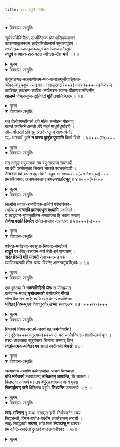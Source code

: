 ```yaml
---
title: ००२ वपुषि भक्तिः

---
```

<div class="audioEmbed"  caption="सीतालक्ष्मी-वाचनम्" src="https://sanskritdocuments.org/sites/completenarayaneeyam/SoundFiles/002/002_01.mp3"></div>
<details open><summary>विश्वास-प्रस्तुतिः</summary>

सूर्यस्पर्धिकिरीटम् ऊर्ध्वतिलक-प्रोद्भासिफालान्तरं  
कारुण्याकुलनेत्रम् आर्द्रहसितोल्लासं सुनासापुटम् ।  
गण्डोद्यन्मकराभकुण्डलयुगं कण्ठोज्वलत्कौस्तुभं  
**त्वद्रूपं** वनमाल्य-हार-पटल-श्रीवत्स-दीप्रं **भजे** ॥ १॥
</details>
<details><summary>मूलम्</summary>

सूर्यस्पर्धिकिरीटमूर्ध्वतिलकप्रोद्भासिफालान्तरं  
कारुण्याकुलनेत्रमार्द्रहसितोल्लासं सुनासापुटम् ।  
गण्डोद्यन्मकराभकुण्डलयुगं कण्ठोज्ज्वलत्कौस्तुभं  
त्वद्रूपं वनमाल्यहारपटलश्रीवत्सदीप्रं भजे ॥ २-१॥
</details>



<div class="audioEmbed"  caption="सीतालक्ष्मी-वाचनम्" src="https://sanskritdocuments.org/sites/completenarayaneeyam/SoundFiles/002/002_02.mp3"></div>
<details open><summary>विश्वास-प्रस्तुतिः</summary>

केयूराङ्गद-कङ्कणोत्तम-महा-रत्नाङ्गुलीयाङ्कित-  
श्रीमद्-बाहुचतुष्क-सङ्गत-गदाशङ्खाऽरि+++(=चक्र)+++-पङ्केरुहाम् ।  
काञ्चित् काञ्चन-काञ्चि-लाञ्च्छित-लसत्-पीताम्बरालम्बिनीम्  
**आलम्बे** विमलाम्बुज-द्युतिपदां **मूर्तिं** तवार्तिच्छिदम् ॥ २॥
</details>
<details><summary>मूलम्</summary>

केयूराङ्गदकङ्कणोत्तममहारत्नाङ्गुलीयाङ्कित-  
श्रीमद्बाहुचतुष्कसङ्गतगदाशङ्खारिपङ्केरुहाम् ।  
काञ्चित्काञ्चिनकाञ्चिलाञ्छितलसत्पीताम्बरालम्बिनी-  
मालम्बे विमलाम्बुजद्युतिपदां मूर्तिं तवार्तिच्छिदम् ॥ २-२॥
</details>



<div class="audioEmbed"  caption="सीतालक्ष्मी-वाचनम्" src="https://sanskritdocuments.org/sites/completenarayaneeyam/SoundFiles/002/002_03.mp3"></div>
<details open><summary>विश्वास-प्रस्तुतिः</summary>

यत् त्रैलोक्यमहीयसो ऽपि महितं सम्मोहनं मोहनात्  
कान्तं कान्तिनिधानतो ऽपि मधुरं माधुर्यधुर्यादपि ।  
सौन्दर्योत्तरतो ऽपि सुन्दरतरं त्वद्रूपम् आश्चर्यतोऽ  
प्य्+आश्चर्यं भुवने **न कस्य कुतुकं पुष्णाति** विष्णो विभो ॥ ३॥+++(र५)+++
</details>
<details><summary>मूलम्</summary>

यत्त्रैलोक्यमहीयसोऽपि महितं सम्मोहनं मोहनात्  
कान्तं कान्तिनिधानतोऽपि मधुरं माधुर्यधुर्यादपि ।  
सौन्दर्योत्तरतोऽपि सुन्दरतरं त्वद्रूपमाश्चर्यतोऽ-  
प्याश्चर्यं भुवने न कस्य कुतुकं पुष्णाति विष्णो विभो ॥ २-३॥
</details>



<div class="audioEmbed"  caption="सीतालक्ष्मी-वाचनम्" src="https://sanskritdocuments.org/sites/completenarayaneeyam/SoundFiles/002/002_04.mp3"></div>
<details open><summary>विश्वास-प्रस्तुतिः</summary>

तत् तादृङ् मधुरात्मकं तव वपुः सम्प्राप्य संपन्मयी  
सा देवी परमोत्सुका चिरतरं नाऽस्ते स्वभक्तेष्वपि ।  
**तेनास्या बत** कष्टमच्युत विभो त्वद्रूप-मानोज्ञक+++(=मनोज्ञ+वुञ्)+++-  
प्रेमस्थैर्यमयाद् अचापलबलाच् **चापल्यवार्तोदभूत्** ॥ ४॥+++(५)+++
</details>
<details><summary>मूलम्</summary>

तत्तादृङ्मधुरात्मकं तव वपुः सम्प्राप्य सम्पन्मयी  
सा देवी परमोत्सुका चिरतरं नाऽस्ते स्वभक्तेष्वपि ।  
तेनास्या बत कष्टमच्युत विभो त्वद्रूपमानोज्ञक-  
प्रेमस्थैर्यमयादचापलबलाच्चापल्यवार्तोदभूत् ॥ २-४॥
</details>



<div class="audioEmbed"  caption="सीतालक्ष्मी-वाचनम्" src="https://sanskritdocuments.org/sites/completenarayaneeyam/SoundFiles/002/002_05.mp3"></div>
<details open><summary>विश्वास-प्रस्तुतिः</summary>

लक्ष्मीस् तावक-रामणीयक-हृतैवेयं परेष्वस्थिरे-  
त्यस्मिन्न् **अन्यदपि प्रमाणमधुना वक्ष्यामि** लक्ष्मीपते ।  
ये त्वद्ध्यान-गुणानुकीर्तन-रसासक्ता हि भक्ता जनास्  
**तेष्वेषा वसति स्थिरैव** दयित-प्रस्ताव-दत्तादरा ॥ ५॥+++(५)+++
</details>
<details><summary>मूलम्</summary>

लक्ष्मीस्तावकरामणीयकहृतैवेयं परेष्वस्थिरे-  
त्यस्मिन्नन्यदपि प्रमाणमधुना वक्ष्यामि लक्ष्मीपते ।  
ये त्वद्ध्यानगुणानुकीर्तनरसासक्ता हि भक्ता जना-  
स्तेष्वेषा वसति स्थिरैव दयितप्रस्तावदत्तादरा ॥ २-५॥
</details>



<div class="audioEmbed"  caption="सीतालक्ष्मी-वाचनम्" src="https://sanskritdocuments.org/sites/completenarayaneeyam/SoundFiles/002/002_06.mp3"></div>
<details open><summary>विश्वास-प्रस्तुतिः</summary>

एवंभूत-मनोज्ञता-नवसुधा-निष्यन्द-सन्दोहनं  
**त्वद्रूपं** पर-चिद्-रसायन-मयं चेतो-हरं श्रृण्वताम् ।  
**सद्यः प्रेरयते मतिं मदयते** रोमाञ्चयत्यङ्गकं  
व्यासिञ्चत्यपि शीत-बाष्प-विसरैर् आनन्दमूर्च्छोद्भवैः ॥ ६॥
</details>
<details><summary>मूलम्</summary>

एवम्भूतमनोज्ञतानवसुधानिष्यन्दसन्दोहनं  
त्वद्रूपं परचिद्रसायनमयं चेतोहरं शृण्वताम् ।  
सद्यः प्रेरयते मतिं मदयते रोमाञ्चयत्यङ्गकं  
व्यासिञ्चत्यपि शीतबाष्पविसरैरानन्दमूर्च्छोद्भवैः ॥ २-६॥
</details>



<div class="audioEmbed"  caption="सीतालक्ष्मी-वाचनम्" src="https://sanskritdocuments.org/sites/completenarayaneeyam/SoundFiles/002/002_07.mp3"></div>
<details open><summary>विश्वास-प्रस्तुतिः</summary>

एवम्भूततया हि **भक्त्यभिहितो योगः** स योगद्वयात्  
कर्मज्ञान-मयाद् **भृशोत्तमतरो** योगीश्वरैर् **गीयते** ।  
सौन्दर्यैक-रसात्मके त्वयि खलु प्रेम-प्रकर्षात्मिका  
**भक्तिर् निश्रमम् एव** विश्वपुरुषैर् **लभ्या** रमावल्लभ ॥ ७॥+++(र५)+++
</details>
<details><summary>मूलम्</summary>

एवम्भूततया हि भक्त्यभिहितो योगः स योगद्वयात्  
कर्मज्ञानमयाद्भृशोत्तमतरो योगीश्वरैर्गीयते ।  
सौन्दर्यैकरसात्मके त्वयि खलु प्रेमप्रकर्षात्मिका  
भक्तिर्निश्रममेव विश्वपुरुषैर्लभ्या रमावल्लभ ॥ ७॥
</details>



<div class="audioEmbed"  caption="सीतालक्ष्मी-वाचनम्" src="https://sanskritdocuments.org/sites/completenarayaneeyam/SoundFiles/002/002_08.mp3"></div>
<details open><summary>विश्वास-प्रस्तुतिः</summary>

निष्कामं नियत-स्वधर्म-चरणं यत् कर्मयोगाभिधं  
तद् दूरेत्य+++(=दूरगम्य)+++फलं यद् +औपनिषद--ज्ञानोपलभ्यं पुनः ।  
तत्त्व-व्यक्ततया सुदुर्गमतरं चित्तस्य तस्माद् विभो  
**त्वत्प्रेमात्मक-भक्तिर् एव** सततं स्वदीयसी **श्रेयसी** ॥ ८॥
</details>
<details><summary>मूलम्</summary>

निष्कामं नियतस्वधर्मचरणं यत्कर्मयोगाभिधं  
तद्दूरेत्यफलं यदौपनिषदज्ञानोपलभ्यं पुनः ।  
तत्त्वव्यक्ततया सुदुर्गमतरं चित्तस्य तस्माद्विभो  
त्वत्प्रेमात्मकभक्तिरेव सततं स्वादीयसी श्रेयसी ॥ २-८॥
</details>



<div class="audioEmbed"  caption="सीतालक्ष्मी-वाचनम्" src="https://sanskritdocuments.org/sites/completenarayaneeyam/SoundFiles/002/002_09.mp3"></div>
<details open><summary>विश्वास-प्रस्तुतिः</summary>

अत्यायास-कराणि कर्मपटलान्य् आचर्य निर्यन्मला  
**बोधे भक्तिपथे** ऽथवाऽऽप्य् **उचितताम् आयान्ति**, किं तावता ।  
क्लिष्ट्वा तर्कपथे परं तव **वपुर्** ब्रह्माख्यम् अन्ये पुनश्  
**चित्तार्द्रत्वम् ऋते** विचिन्त्य बहुभिः **सिध्यन्ति** जन्मान्तरैः ॥ ९ ॥
</details>
<details><summary>मूलम्</summary>

अत्यायासकराणि कर्मपटलान्याचर्य निर्यन्मला  
बोधे भक्तिपथेऽथवाप्युचिततामायान्ति किं तावता ।  
क्लिष्ट्वा तर्कपथे परं तव वपुर्ब्रह्माख्यमन्ये पुन-  
श्चित्तार्द्रत्वमृते विचिन्त्य बहुभिः सिध्यन्ति जन्मान्तरैः ॥ २-९॥
</details>



<div class="audioEmbed"  caption="सीतालक्ष्मी-वाचनम्" src="https://sanskritdocuments.org/sites/completenarayaneeyam/SoundFiles/002/002_10.mp3"></div><details open><summary>विश्वास-प्रस्तुतिः</summary>

**त्वद्-भक्तिस्** तु कथा-रसामृत-झरी-निर्मज्जनेन स्वयं  
सिद्ध्यन्ती, विमल-प्रषोध-पदवीम् अक्लेशतस् तन्वती ।  
सद्यः सिद्धिकरी **जयत्य्** अयि विभो **सैवाऽस्तु मे** त्वत्पद-  
प्रेम-प्रौढि-रसार्द्रता द्रुततरं वातालयाधीश्वर ॥ १०॥
</details>
<details><summary>मूलम्</summary>

त्वद्भक्तिस्तु कथारसामृतझरीनिर्मज्जनेन स्वयं  
सिद्ध्यन्ती विमलप्रबोधपदवीमक्लेशतस्तन्वती ।१  
सद्यः सिद्धिकरी जयत्ययि विभो सैवास्तु मे त्वत्पद-  
प्रेमप्रौढिरसार्द्रता द्रुततरं वातालयाधीश्वर ॥ २-१०॥
</details>

